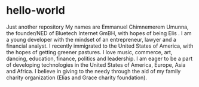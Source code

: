 # hello-world
Just another repository
My names are Emmanuel Chimnemerem Umunna,  the founder/NED of Bluetech Internet GmBH, with hopes of being Elis <AG>.
I am a young developer with the mindset of an entrepreneur, lawyer and a financial analyst.
I recently immigrated to the United States of America, with the hopes of getting greener pastures.
I love music, commerce, art, dancing, education, finance, politics and leadership.
I am eager to be a part of developing technologies in the United States of America, Europe, Asia and Africa.
I believe in giving to the needy through the aid of my family charity organization (Elias and Grace charity foundation).
